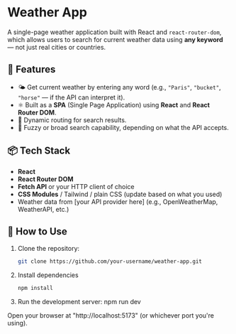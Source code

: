 # Weather App

A single-page weather application built with React and `react-router-dom`, which allows users to search for current weather data using **any keyword** — not just real cities or countries.

## 🚀 Features

- 🌤 Get current weather by entering any word (e.g., `"Paris"`, `"bucket"`, `"horse"` — if the API can interpret it).
- ⚛️ Built as a **SPA** (Single Page Application) using **React** and **React Router DOM**.
- 🔄 Dynamic routing for search results.
- 🧠 Fuzzy or broad search capability, depending on what the API accepts.

## 📦 Tech Stack

- **React**
- **React Router DOM**
- **Fetch API** or your HTTP client of choice
- **CSS Modules** / Tailwind / plain CSS (update based on what you used)
- Weather data from [your API provider here] (e.g., OpenWeatherMap, WeatherAPI, etc.)

## 📝 How to Use

1. Clone the repository:
   ```bash
   git clone https://github.com/your-username/weather-app.git

2. Install dependencies
   ```bash
   npm install

3. Run the development server:
   npm run dev

Open your browser at "http://localhost:5173" (or whichever port you're using).
